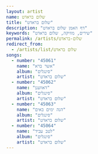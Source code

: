 ```yaml
---
layout: artist
name: שלום בראדט
title: "שלום בראדט"
description: "דף האמן שלום בראדט"
keywords: "שירים, מוזיקה, שלום בראדט"
permalink: /artists/שלום-בראדט
redirect_from:
  - /artists/list/שלום בראדט
songs:
  - number: "45061"
    name: "אשר ברא"
    album: "סינגלים"
    artist: "שלום בראדט"
  - number: "45062"
    name: "דאווענן"
    album: "סינגלים"
    artist: "שלום בראדט"
  - number: "45063"
    name: "הנה ימים באים"
    album: "סינגלים"
    artist: "שלום בראדט"
  - number: "45064"
    name: "לטב עביד"
    album: "סינגלים"
    artist: "שלום בראדט"
---
```

